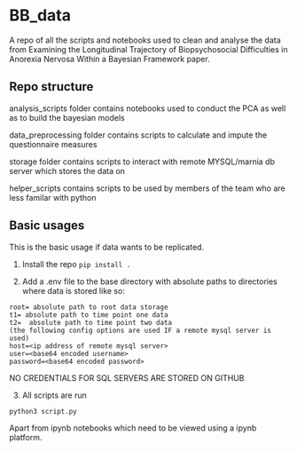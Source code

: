 # BB_data

A repo of all the scripts and notebooks used to clean and analyse the data from Examining the Longitudinal Trajectory of Biopsychosocial Difficulties in Anorexia Nervosa Within a Bayesian Framework paper.

## Repo structure

analysis_scripts folder contains notebooks used to conduct the PCA as well as to build the bayesian models

data_preprocessing folder contains scripts to calculate and impute the questionnaire measures

storage folder contains scripts to interact with remote MYSQL/marnia db server which stores the data on

helper_scripts contains scripts to be used by members of the team who are less familar with python

## Basic usages

This is the basic usage if data wants to be replicated.

1) Install the repo
```pip install . ```

2) Add a .env file to the base directory with absolute paths to directories where data is stored like so:

```
root= absolute path to root data storage
t1= absolute path to time point one data
t2=  absolute path to time point two data
(the following config options are used IF a remote mysql server is used)
host=<ip address of remote mysql server>
user=<base64 encoded username>
password=<base64 encoded password>
```
NO CREDENTIALS FOR SQL SERVERS ARE STORED ON GITHUB

3)  All scripts are run

```
python3 script.py
```

Apart from ipynb notebooks which need to be viewed using a ipynb platform.


